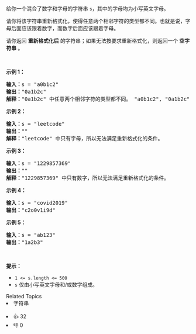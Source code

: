 <p>给你一个混合了数字和字母的字符串 <code>s</code>，其中的字母均为小写英文字母。</p>

<p>请你将该字符串重新格式化，使得任意两个相邻字符的类型都不同。也就是说，字母后面应该跟着数字，而数字后面应该跟着字母。</p>

<p>请你返回 <strong>重新格式化后</strong> 的字符串；如果无法按要求重新格式化，则返回一个 <strong>空字符串</strong> 。</p>

<p>&nbsp;</p>

<p><strong>示例 1：</strong></p>

<pre><strong>输入：</strong>s = "a0b1c2"
<strong>输出：</strong>"0a1b2c"
<strong>解释：</strong>"0a1b2c" 中任意两个相邻字符的类型都不同。 "a0b1c2", "0a1b2c", "0c2a1b" 也是满足题目要求的答案。
</pre>

<p><strong>示例 2：</strong></p>

<pre><strong>输入：</strong>s = "leetcode"
<strong>输出：</strong>""
<strong>解释：</strong>"leetcode" 中只有字母，所以无法满足重新格式化的条件。
</pre>

<p><strong>示例 3：</strong></p>

<pre><strong>输入：</strong>s = "1229857369"
<strong>输出：</strong>""
<strong>解释：</strong>"1229857369" 中只有数字，所以无法满足重新格式化的条件。
</pre>

<p><strong>示例 4：</strong></p>

<pre><strong>输入：</strong>s = "covid2019"
<strong>输出：</strong>"c2o0v1i9d"
</pre>

<p><strong>示例 5：</strong></p>

<pre><strong>输入：</strong>s = "ab123"
<strong>输出：</strong>"1a2b3"
</pre>

<p>&nbsp;</p>

<p><strong>提示：</strong></p>

<ul> 
 <li><code>1 &lt;= s.length &lt;= 500</code></li> 
 <li><code>s</code> 仅由小写英文字母和/或数字组成。</li> 
</ul>

<div><div>Related Topics</div><div><li>字符串</li></div></div><br><div><li>👍 32</li><li>👎 0</li></div>